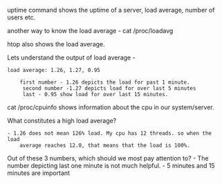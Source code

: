 
uptime command shows the uptime of a server, load average, number of users etc. 

another way to know the load average - cat /proc/loadavg

htop also shows the load average.

Lets understand the output of load average - 

	load average: 1.26, 1.27, 0.95 

		first number - 1.26 depicts the load for past 1 minute. 
		 second number -1.27 depicts load for over last 5 minutes
		 last - 0.95 show load for over last 15 minutes.


cat /proc/cpuinfo shows information about the cpu in our system/server. 


What constitutes a high load average? 

	- 1.26 does not mean 126% load. My cpu has 12 threads. so when the load
		average reaches 12.0, that means that the load is 100%. 



Out of these 3 numbers, which should we most pay attention to?
		- The number depicting last one minute is not much helpful. 
		-  5 minutes and 15 minutes are important



			